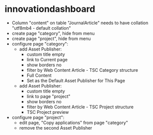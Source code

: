 # innovationdashboard
- Column "content" on table "JournalArticle" needs to have collation "utf8mb4 - default collation"
- create page "category", hide from menu
- create page "project", hide from menu
- configure page "category":
  - add Asset Publisher:
    - custom title empty
    - link to Current page
    - show borders no
    - filter by Web Content Article - TSC Category structure
    - Full Content
    - Set as the Default Asset Publisher for This Page
  - add Asset Publisher:
    - custom title empty
    - link to page "project"
    - show borders no
    - filter by Web Content Article - TSC Project structure
    - TSC Project preview
- configure page "project":
  - edit page, "Copy applications" from page "category"
  - remove the second Asset Publisher
